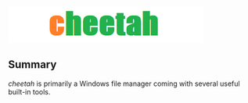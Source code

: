 ![cheetah](assets/logo-cheetah.png)

## Summary

_cheetah_ is primarily a Windows file manager coming with several useful
built-in tools.